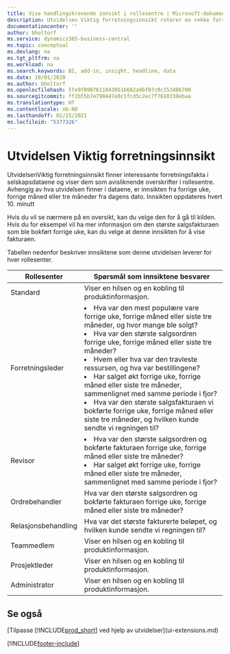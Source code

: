 ```yaml
---
title: Vise handlingskrevende innsikt i rollesentre | Microsoft-dokumentasjon
description: Utvidelsen Viktig forretningsinnsikt roterer en rekke forretningsinnsikt i rollesentre.
documentationcenter: ''
author: bholtorf
ms.service: dynamics365-business-central
ms.topic: conceptual
ms.devlang: na
ms.tgt_pltfrm: na
ms.workload: na
ms.search.keywords: BI, add-in, insight, headline, data
ms.date: 10/01/2020
ms.author: bholtorf
ms.openlocfilehash: 5fe9f0907611843951b682a9bf07c0c153486700
ms.sourcegitcommit: ff2b55b7e790447e0c1fcd5c2ec7f7610338ebaa
ms.translationtype: HT
ms.contentlocale: nb-NO
ms.lasthandoff: 02/15/2021
ms.locfileid: "5377326"
---
```

# <a name="the-essential-business-insights-extension"></a>Utvidelsen Viktig forretningsinnsikt
UtvidelsenViktig forretningsinnsikt finner interessante forretningsfakta i selskapsdataene og viser dem som avisliknende overskrifter i rollesentre. Avhengig av hva utvidelsen finner i dataene, er innsikten fra forrige uke, forrige måned eller tre måneder fra dagens dato. Innsikten oppdateres hvert 10. minutt  

Hvis du vil se nærmere på en oversikt, kan du velge den for å gå til kilden. Hvis du for eksempel vil ha mer informasjon om den største salgsfakturaen som ble bokført forrige uke, kan du velge at denne innsikten for å vise fakturaen.

Tabellen nedenfor beskriver innsiktene som denne utvidelsen leverer for hver rollesenter.

|Rollesenter|Spørsmål som innsiktene besvarer|
|----|-----|
|Standard|Viser en hilsen og en kobling til produktinformasjon.|
|Forretningsleder|<li> Hva var den mest populære vare forrige uke, forrige måned eller siste tre måneder, og hvor mange ble solgt?<br><li> Hva var den største salgsordren forrige uke, forrige måned eller siste tre måneder?<br><li> Hvem eller hva var den travleste ressursen, og hva var bestillingene?<br><li> Har salget økt forrige uke, forrige måned eller siste tre måneder, sammenlignet med samme periode i fjor?<br><li> Hva var den største salgsfakturaen vi bokførte forrige uke, forrige måned eller siste tre måneder, og hvilken kunde sendte vi regningen til?</li> |
|Revisor|<li> Hva var den største salgsordren og bokførte fakturaen forrige uke, forrige måned eller siste tre måneder?<br><li> Har salget økt forrige uke, forrige måned eller siste tre måneder, sammenlignet med samme periode i fjor? |
|Ordrebehandler| Hva var den største salgsordren og bokførte fakturaen forrige uke, forrige måned eller siste tre måneder?|
|Relasjonsbehandling| Hva var det største fakturerte beløpet, og hvilken kunde sendte vi regningen til?|
|Teammedlem| Viser en hilsen og en kobling til produktinformasjon.|
|Prosjektleder| Viser en hilsen og en kobling til produktinformasjon.|
|Administrator| Viser en hilsen og en kobling til produktinformasjon.|

## <a name="see-also"></a>Se også
[Tilpasse [!INCLUDE[prod_short](includes/prod_short.md)] ved hjelp av utvidelser](ui-extensions.md)


[!INCLUDE[footer-include](includes/footer-banner.md)]